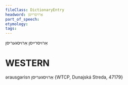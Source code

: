 ```yaml
---
fileClass: DictionaryEntry
headword: אַרויסרײַסן
part_of_speech: 
etymology: 
tags: 
---
```

אַרויסרײַסן
אַרויסגעריסן

WESTERN
========

ərausgərisn אַרויסגעריסן {WTCP, Dunajská Streda, 47179}
